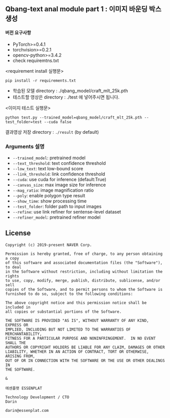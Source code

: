 

## Qbang-text anal module part 1 : 이미지 바운딩 박스 생성


#### 버전 요구사항
- PyTorch>=0.4.1
- torchvision>=0.2.1
- opencv-python>=3.4.2
- check requiremtns.txt

<requirement install 실행문>
```
pip install -r requirements.txt
```


* 학습된 모델 directory : ./qbang_model/craft_mlt_25k.pth
* 테스트할 영상은  directory : ./test
  에 넣어주시면 됩니다.
  
<이미지 테스트 실행문>  
``` (with python 3.7)
python test.py --trained_model=qbang_model/craft_mlt_25k.pth --test_folder=test --cuda false
```

결과영상 저장 directory :  `./result` (by default)

### Arguments 설명 
* `--trained_model`: pretrained model
* `--text_threshold`: text confidence threshold
* `--low_text`: text low-bound score
* `--link_threshold`: link confidence threshold
* `--cuda`: use cuda for inference (default:True)
* `--canvas_size`: max image size for inference
* `--mag_ratio`: image magnification ratio
* `--poly`: enable polygon type result
* `--show_time`: show processing time
* `--test_folder`: folder path to input images
* `--refine`: use link refiner for sentense-level dataset
* `--refiner_model`: pretrained refiner model




## License
```
Copyright (c) 2019-present NAVER Corp.

Permission is hereby granted, free of charge, to any person obtaining a copy
of this software and associated documentation files (the "Software"), to deal
in the Software without restriction, including without limitation the rights
to use, copy, modify, merge, publish, distribute, sublicense, and/or sell
copies of the Software, and to permit persons to whom the Software is
furnished to do so, subject to the following conditions:

The above copyright notice and this permission notice shall be included in
all copies or substantial portions of the Software.

THE SOFTWARE IS PROVIDED "AS IS", WITHOUT WARRANTY OF ANY KIND, EXPRESS OR
IMPLIED, INCLUDING BUT NOT LIMITED TO THE WARRANTIES OF MERCHANTABILITY,
FITNESS FOR A PARTICULAR PURPOSE AND NONINFRINGEMENT.  IN NO EVENT SHALL THE
AUTHORS OR COPYRIGHT HOLDERS BE LIABLE FOR ANY CLAIM, DAMAGES OR OTHER
LIABILITY, WHETHER IN AN ACTION OF CONTRACT, TORT OR OTHERWISE, ARISING FROM,
OUT OF OR IN CONNECTION WITH THE SOFTWARE OR THE USE OR OTHER DEALINGS IN
THE SOFTWARE.

&

에센플랫 ESSENPLAT

Technology Development / CTO
Darin

darin@essenplat.com

```
